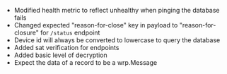  - Modified health metric to reflect unhealthy when pinging the database fails
 - Changed expected "reason-for-close" key in payload to "reason-for-closure" for `/status` endpoint
 - Device id will always be converted to lowercase to query the database
 - Added sat verification for endpoints
 - Added basic level of decryption
 - Expect the data of a record to be a wrp.Message
